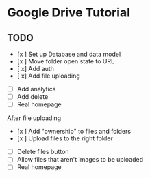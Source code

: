 # Google Drive Tutorial

## TODO

- [x ] Set up Database and data model
- [x ] Move folder open state to URL
- [ x] Add auth
- [ x] Add file uploading
- [ ] Add analytics
- [ ] Add delete
- [ ] Real homepage

After file uploading

- [x ] Add "ownership" to files and folders
- [x ] Upload files to the right folder
- [ ] Delete files button
- [ ] Allow files that aren't images to be uploaded
- [ ] Real homepage
